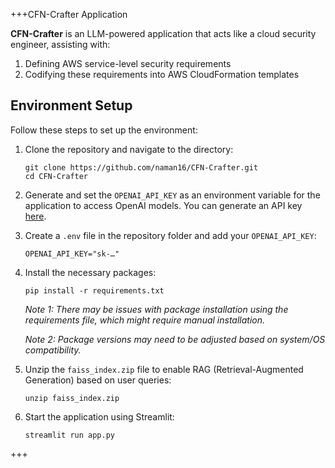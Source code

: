 +++CFN-Crafter Application

**CFN-Crafter** is an LLM-powered application that acts like a cloud security engineer, assisting with:

1. Defining AWS service-level security requirements
2. Codifying these requirements into AWS CloudFormation templates

## Environment Setup

Follow these steps to set up the environment:

1. Clone the repository and navigate to the directory:
    ```
    git clone https://github.com/naman16/CFN-Crafter.git
    cd CFN-Crafter
    ```
2. Generate and set the `OPENAI_API_KEY` as an environment variable for the application to access OpenAI models. You can generate an API key [here](https://platform.openai.com/account/api-keys).
3. Create a `.env` file in the repository folder and add your `OPENAI_API_KEY`:
    ```
    OPENAI_API_KEY="sk-…"
    ```
4. Install the necessary packages:
    ```
    pip install -r requirements.txt
    ```
    *Note 1: There may be issues with package installation using the requirements file, which might require manual installation.*

    *Note 2: Package versions may need to be adjusted based on system/OS compatibility.*
5. Unzip the `faiss_index.zip` file to enable RAG (Retrieval-Augmented Generation) based on user queries:
    ```
    unzip faiss_index.zip
    ```
6. Start the application using Streamlit:
    ```
    streamlit run app.py
    ```
+++